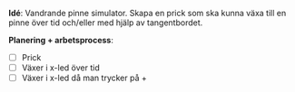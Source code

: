 **Idé**: Vandrande pinne simulator.
Skapa en prick som ska kunna växa till en pinne över tid och/eller med hjälp
av tangentbordet.

**Planering + arbetsprocess**:
- [ ] Prick
- [ ] Växer i x-led över tid
- [ ] Växer i x-led då man trycker på +